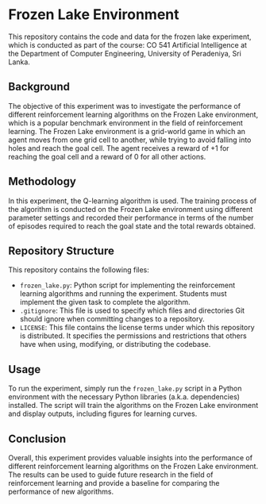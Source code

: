 # Frozen Lake Environment

This repository contains the code and data for the frozen lake experiment, which is conducted as part of the course: CO 541 Artificial Intelligence at the Department of Computer Engineering, University of Peradeniya, Sri Lanka.

## Background

The objective of this experiment was to investigate the performance of different reinforcement learning algorithms on the Frozen Lake environment, which is a popular benchmark environment in the field of reinforcement learning. The Frozen Lake environment is a grid-world game in which an agent moves from one grid cell to another, while trying to avoid falling into holes and reach the goal cell. The agent receives a reward of +1 for reaching the goal cell and a reward of 0 for all other actions.

## Methodology

In this experiment, the Q-learning algorithm is used. The training process of the algorithm is conducted on the Frozen Lake environment using different parameter settings and recorded their performance in terms of the number of episodes required to reach the goal state and the total rewards obtained.

## Repository Structure

This repository contains the following files:

- `frozen_lake.py`: Python script for implementing the reinforcement learning algorithms and running the experiment. Students must implement the given task to complete the algorithm.
- `.gitignore`: This file is used to specify which files and directories Git should ignore when committing changes to a repository. 
- `LICENSE`: This file contains the license terms under which this repository is distributed. It specifies the permissions and restrictions that others have when using, modifying, or distributing the codebase.

## Usage

To run the experiment, simply run the `frozen_lake.py` script in a Python environment with the necessary Python libraries (a.k.a. dependencies) installed. The script will train the algorithms on the Frozen Lake environment and display outputs, including figures for learning curves.

## Conclusion

Overall, this experiment provides valuable insights into the performance of different reinforcement learning algorithms on the Frozen Lake environment. The results can be used to guide future research in the field of reinforcement learning and provide a baseline for comparing the performance of new algorithms.